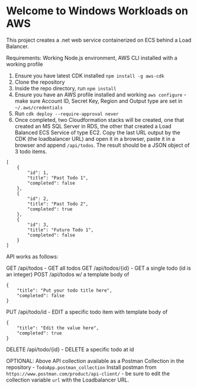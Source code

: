 # Welcome to Windows Workloads on AWS

This project creates a .net web service containerized on ECS behind a Load Balancer.

Requirements: Working Node.js environment, AWS CLI installed with a working profile

1) Ensure you have latest CDK installed `npm install -g aws-cdk`
2) Clone the repository
3) Inside the repo directory, run `npm install`
4) Ensure you have an AWS profile installed and working `aws configure` - make sure Account ID, Secret Key, Region and Output type are set in `~/.aws/credentials`
5) Run `cdk deploy --require-approval never`
6) Once completed, two Cloudformation stacks will be created, one that created an MS SQL Server in RDS, the other that created a Load Balanced ECS Service of type EC2.
Copy the last URL output by the CDK (the loadbalancer URL) and open it in a browser, paste it in a browser and append `/api/todos`.   The result should be a JSON object of 3 todo items.

```
[
    {
        "id": 1,
        "title": "Past Todo 1",
        "completed": false
    },
    {
        "id": 2,
        "title": "Past Todo 2",
        "completed": true
    },
    {
        "id": 3,
        "title": "Future Todo 1",
        "completed": false
    }
]
```

API works as follows:

GET /api/todos - GET all todos
GET /api/todos/{id} - GET a single todo (id is an integer)
POST /api/todos w/ a template body of
```
{
    "title": "Put your todo title here",
    "completed": false
}
```

PUT /api/todo/id - EDIT a specific todo item with template body of
```
{
    "title": "Edit the value here",
    "completed": true
}
```

DELETE /api/todo/{id} - DELETE a specific todo at id

OPTIONAL:
Above API collection available as a Postman Collection in the repository - `TodoApp.postman_collection`
Install postman from `https://www.postman.com/product/api-client/` - be sure to edit the collection variable `url` with the Loadbalancer URL.

